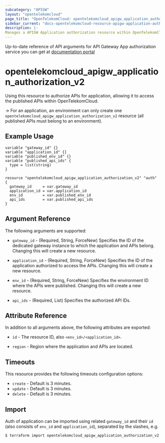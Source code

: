 ```yaml
---
subcategory: "APIGW"
layout: "opentelekomcloud"
page_title: "OpenTelekomCloud: opentelekomcloud_apigw_application_authorization_v2"
sidebar_current: "docs-opentelekomcloud-resource-apigw-application-authorization-v2"
description: |-
Manages a APIGW Application authorization resource within OpenTelekomCloud.
---
```


Up-to-date reference of API arguments for API Gateway App authorization service you can get at
[documentation portal](https://docs.otc.t-systems.com/api-gateway/api-ref/dedicated_gateway_apis_v2/app_authorization_management/index.html)

# opentelekomcloud_apigw_application_authorization_v2

Using this resource to authorize APIs for application, allowing it to access the published APIs within OpenTelekomCloud.

-> For an application, an environment can only create one `opentelekomcloud_apigw_application_authorization_v2` resource (all
   published APIs must belong to an environment).

## Example Usage

```hcl
variable "gateway_id" {}
variable "application_id" {}
variable "published_env_id" {}
variable "published_api_ids" {
  type = list(string)
}

resource "opentelekomcloud_apigw_application_authorization_v2" "auth" {
  gateway_id     = var.gateway_id
  application_id = var.application_id
  env_id         = var.published_env_id
  api_ids        = var.published_api_ids
}
```

## Argument Reference

The following arguments are supported:

* `gateway_id` - (Required, String, ForceNew) Specifies the ID of the dedicated gateway instance to which the application
  and APIs belong.
  Changing this will create a new resource.

* `application_id` - (Required, String, ForceNew) Specifies the ID of the application authorized to access the APIs.
  Changing this will create a new resource.

* `env_id` - (Required, String, ForceNew) Specifies the environment ID where the APIs were published.
  Changing this will create a new resource.

* `api_ids` - (Required, List) Specifies the authorized API IDs.

## Attribute Reference

In addition to all arguments above, the following attributes are exported:

* `id` - The resource ID, also `<env_id>/<application_id>`.

* `region` - Region where the application and APIs are located.

## Timeouts

This resource provides the following timeouts configuration options:

* `create` - Default is 3 minutes.
* `update` - Default is 3 minutes.
* `delete` - Default is 3 minutes.

## Import

Auth of application can be imported using related `gateway_id` and their `id` (also consists of
`env_id` and `application_id`), separated by the slashes, e.g.

```bash
$ terraform import opentelekomcloud_apigw_application_authorization_v2.auth <gateway_id>/<env_id>/<application_id>
```
